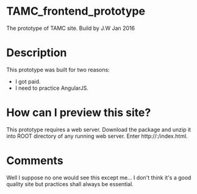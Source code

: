 # TAMC_frontend_prototype
The prototype of TAMC site. 
Build by J.W
Jan 2016

# Description 
This prototype was built for two reasons:
* I got paid.
* I need to practice AngularJS.

# How can I preview this site?
This prototype requires a web server. 
Download the package and unzip it into ROOT directory of any running web server.
Enter http://<your-server-ip>:<your-server-port>/index.html.

# Comments
Well I suppose no one would see this except me...
I don't think it's a good quality site but practices shall always be essential.
